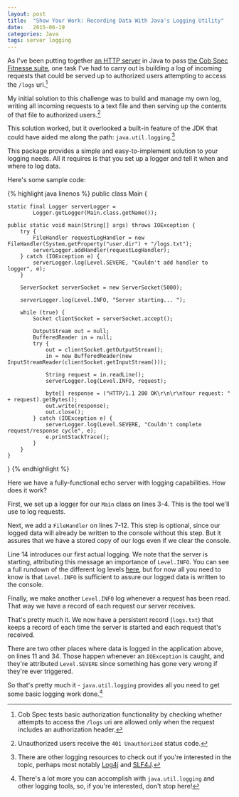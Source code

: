 ```yaml
---
layout: post
title:  "Show Your Work: Recording Data With Java's Logging Utility"
date:   2015-06-19
categories: Java
tags: server logging
--- 
```


As I've been putting together [an HTTP server][http_server] in Java to pass [the Cob Spec Fitnesse suite][cob_spec], one task I've had to carry out is building a log of incoming requests that could be served up to authorized users attempting to access the `/logs` uri.[^1]

My initial solution to this challenge was to build and manage my own log, writing all incoming requests to a text file and then serving up the contents of that file to authorized users.[^2]

This solution worked, but it overlooked a built-in feature of the JDK that could have aided me along the path: `java.util.logging`.[^3]

This package provides a simple and easy-to-implement solution to your logging needs. All it requires is that you set up a logger and tell it when and where to log data.

Here's some sample code:

{% highlight java linenos %}
public class Main {

    static final Logger serverLogger =
            Logger.getLogger(Main.class.getName());

    public static void main(String[] args) throws IOException {
        try {
            FileHandler requestLogHandler = new FileHandler(System.getProperty("user.dir") + "/logs.txt");
            serverLogger.addHandler(requestLogHandler);
        } catch (IOException e) {
            serverLogger.log(Level.SEVERE, "Couldn't add handler to logger", e);
        }

        ServerSocket serverSocket = new ServerSocket(5000);

        serverLogger.log(Level.INFO, "Server starting... ");

        while (true) {
            Socket clientSocket = serverSocket.accept();

            OutputStream out = null;
            BufferedReader in = null;
            try {
                out = clientSocket.getOutputStream();
                in = new BufferedReader(new InputStreamReader(clientSocket.getInputStream()));

                String request = in.readLine();
                serverLogger.log(Level.INFO, request);

                byte[] response = ("HTTP/1.1 200 OK\r\n\r\nYour request: " + request).getBytes();
                out.write(response);
                out.close();
            } catch (IOException e) {
                serverLogger.log(Level.SEVERE, "Couldn't complete request/response cycle", e);
                e.printStackTrace();
            }
        }
    }
}
{% endhighlight %}

Here we have a fully-functional echo server with logging capabilities. How does it work?

First, we set up a logger for our `Main` class on lines 3-4. This is the tool we'll use to log requests.

Next, we add a `FileHandler` on lines 7-12. This step is optional, since our logged data will already be written to the console without this step. But it assures that we have a stored copy of our logs even if we clear the console.

Line 14 introduces our first actual logging. We note that the server is starting, attributing this message an importance of `Level.INFO`. You can see a full rundown of the different log levels [here][logging_levels], but for now all you need to know is that `Level.INFO` is sufficient to assure our logged data is written to the console.

Finally, we make another `Level.INFO` log whenever a request has been read. That way we have a record of each request our server receives.

That's pretty much it. We now have a persistent record (`logs.txt`) that keeps a record of each time the server is started and each request that's received.

There are two other places where data is logged in the application above, on lines 11 and 34. Those happen whenever an `IOException` is caught, and they're attributed `Level.SEVERE` since something has gone very wrong if they're ever triggered.

So that's pretty much it - `java.util.logging` provides all you need to get some basic logging work done.[^4]

[^1]: Cob Spec tests basic authorization functionality by checking whether attempts to access the `/logs` uri are allowed only when the request includes an authorization header.
[^2]: Unauthorized users receive the `401 Unauthorized` status code.
[^3]: There are other logging resources to check out if you're interested in the topic, perhaps most notably [Log4j][log4j] and [SLF4J][slf4j].
[^4]: There's a lot more you can accomplish with `java.util.logging` and other logging tools, so, if you're interested, don't stop here!

[http_server]: https://github.com/rmulhol/httpServer
[cob_spec]: https://github.com/8thlight/cob_spec
[logging_levels]: http://docs.oracle.com/javase/7/docs/api/java/util/logging/Level.html
[log4j]: http://logging.apache.org/log4j/2.x/
[slf4j]: http://www.slf4j.org/